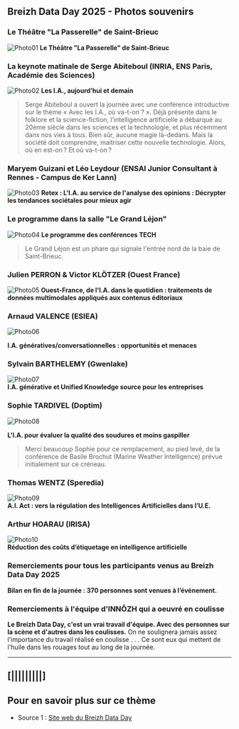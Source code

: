 ## Breizh Data Day 2025 - Photos souvenirs

### Le Théâtre "La Passerelle" de Saint-Brieuc
![Photo01](../illustrim//Photos/BDD2025/Theatre_La_Passerelle_BDD2025-01.jpg)
**Le Théâtre "La Passerelle" de Saint-Brieuc**
>

### La keynote matinale de Serge Abiteboul (INRIA, ENS Paris, Académie des Sciences)
![Photo02](../illustrim/Photos/BDD2025/Keynote_S-Abiteboul_BD2025-01.jpg)
**Les I.A., aujourd’hui et demain**
>Serge Abiteboul a ouvert la journée avec une conférence introductive sur le thème « Avec les I.A., où va-t-on ? ».
> Déjà présente dans le folklore et la science-fiction, l’intelligence artificielle a débarqué au 20ème siècle dans les sciences et la technologie, et plus récemment dans nos vies à tous.
> Bien sûr, aucune magie là-dedans. Mais la société doit comprendre, maitriser cette nouvelle technologie.
> Alors, où en est-on ? Et où va-t-on ?    
>

### Maryem Guizani et Léo Leydour (ENSAI Junior Consultant à Rennes - Campus de Ker Lann)
![Photo03](../illustrim/Photos/BDD2025/ENSAI_JE_BDD2025-01.jpg)
**Retex : L'I.A. au service de l'analyse des opinions : Décrypter les tendances sociétales pour mieux agir**



### Le programme dans la salle "Le Grand Léjon"
![Photo04](../illustrim/Photos/BDD2024/02_Programme-BDD2024-GrandLejon.jpg)
**Le programme des conférences TECH**
> Le Grand Léjon est un phare qui signale l'entrée nord de la baie de Saint-Brieuc.


### Julien PERRON & Victor KLÖTZER (Ouest France)
![Photo05](../illustrim/Photos/BDD2024/08_Amphi_Conf_Ouest-France-01.png)
**Ouest-France, de l'I.A. dans le quotidien : traitements de données multimodales appliqués aux contenus éditoriaux**
> 

### Arnaud VALENCE (ESIEA) 
![Photo06](../illustrim/Photos/BDD2024/02_Amphi_ESIEA_Arnaud-Valence-06.gif) 

**I.A. génératives/conversationnelles : opportunités et menaces** 
>  


### Sylvain BARTHELEMY (Gwenlake)
![Photo07](../illustrim/Photos/BDD2024/04_Amphi_Gwenlake_Sylvain-Barthelemy-01R.gif)  
**I.A. générative et Unified Knowledge source pour les entreprises** 
> 


###  Sophie TARDIVEL (Doptim) 
![Photo08](../illustrim/Photos/BDD2024/05_Amphi_Conf_Doptim_S-Tardivel-05.jpg) 

**L'I.A. pour évaluer la qualité des soudures et moins gaspiller**
> Merci beaucoup Sophie pour ce remplacement, au pied levé, de la conférence de Basile Brochut (Marine Weather Intelligence) prévue initialement sur ce créneau.
> 

### Thomas WENTZ (Speredia)
![Photo09](../illustrim/Photos/BDD2024/07_Amphi_Conf_Speredia-01.png)  
**A.I. Act : vers la régulation des Intelligences Artificielles dans l’U.E.** 
> 

### Arthur HOARAU (IRISA)
![Photo10](../illustrim/Photos/BDD2024/04_Amphi_Conf_IRISA-01.png)  
**Réduction des coûts d’étiquetage en intelligence artificielle** 
> 



### Remerciements pour tous les participants venus au Breizh Data Day 2025

**Bilan en fin de la journée : 370 personnes sont venues à l’événement.**
>

### Remerciements à l'équipe d'INNÔZH qui a oeuvré en coulisse 

**Le Breizh Data Day, c'est un vrai travail d'équipe. Avec des personnes sur la scène et d'autres dans les coulisses.**
On ne soulignera jamais assez l'importance du travail réalisé en coulisse . . .
Ce sont eux qui mettent de l'huile dans les rouages tout au long de la journée.
>


---

## [|||||||||] 
>
## Pour en savoir plus sur ce thème

- Source 1 : [Site web du Breizh Data Day](https://breizhdataday.innozh.fr/)
